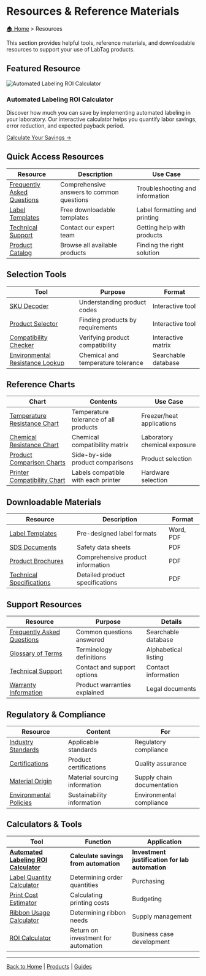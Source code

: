 # Resources & Reference Materials

[🏠 Home](../index.md) > Resources

This section provides helpful tools, reference materials, and downloadable resources to support your use of LabTag products.

## Featured Resource

<div class="featured-resource">
<img src="../images/roi-calculator-banner.jpg" alt="Automated Labeling ROI Calculator" class="featured-image">
<div class="featured-content">
<h3>Automated Labeling ROI Calculator</h3>
<p>Discover how much you can save by implementing automated labeling in your laboratory. Our interactive calculator helps you quantify labor savings, error reduction, and expected payback period.</p>
<a href="./automation-roi-calculator.md" class="cta-button">Calculate Your Savings →</a>
</div>
</div>

## Quick Access Resources

| Resource | Description | Use Case |
|----------|-------------|----------|
| [Frequently Asked Questions](./faq.md) | Comprehensive answers to common questions | Troubleshooting and information |
| [Label Templates](./label-templates.md) | Free downloadable templates | Label formatting and printing |
| [Technical Support](./technical-support.md) | Contact our expert team | Getting help with products |
| [Product Catalog](./product-catalog.md) | Browse all available products | Finding the right solution |

## Selection Tools

| Tool | Purpose | Format |
|------|---------|--------|
| [SKU Decoder](./sku-decoder.md) | Understanding product codes | Interactive tool |
| [Product Selector](./product-selector.md) | Finding products by requirements | Interactive tool |
| [Compatibility Checker](./compatibility-checker.md) | Verifying product compatibility | Interactive matrix |
| [Environmental Resistance Lookup](./resistance-lookup.md) | Chemical and temperature tolerance | Searchable database |

## Reference Charts

| Chart | Contents | Use Case |
|-------|----------|----------|
| [Temperature Resistance Chart](./temperature-resistance-chart.md) | Temperature tolerance of all products | Freezer/heat applications |
| [Chemical Resistance Chart](./chemical-resistance-chart.md) | Chemical compatibility matrix | Laboratory chemical exposure |
| [Product Comparison Charts](./product-comparison-charts.md) | Side-by-side product comparisons | Product selection |
| [Printer Compatibility Chart](./printer-compatibility-chart.md) | Labels compatible with each printer | Hardware selection |

## Downloadable Materials

| Resource | Description | Format |
|----------|-------------|--------|
| [Label Templates](./label-templates.md) | Pre-designed label formats | Word, PDF |
| [SDS Documents](./sds-documents.md) | Safety data sheets | PDF |
| [Product Brochures](./product-brochures.md) | Comprehensive product information | PDF |
| [Technical Specifications](./technical-specifications.md) | Detailed product specifications | PDF |

## Support Resources

| Resource | Purpose | Details |
|----------|---------|---------|
| [Frequently Asked Questions](./faq.md) | Common questions answered | Searchable database |
| [Glossary of Terms](./glossary.md) | Terminology definitions | Alphabetical listing |
| [Technical Support](./technical-support.md) | Contact and support options | Contact information |
| [Warranty Information](./warranty-information.md) | Product warranties explained | Legal documents |

## Regulatory & Compliance

| Resource | Content | For |
|----------|---------|-----|
| [Industry Standards](./industry-standards.md) | Applicable standards | Regulatory compliance |
| [Certifications](./certifications.md) | Product certifications | Quality assurance |
| [Material Origin](./material-origin.md) | Material sourcing information | Supply chain documentation |
| [Environmental Policies](./environmental-policies.md) | Sustainability information | Environmental compliance |

## Calculators & Tools

| Tool | Function | Application |
|------|----------|-------------|
| **[Automated Labeling ROI Calculator](./automation-roi-calculator.md)** | **Calculate savings from automation** | **Investment justification for lab automation** |
| [Label Quantity Calculator](./label-quantity-calculator.md) | Determining order quantities | Purchasing |
| [Print Cost Estimator](./print-cost-estimator.md) | Calculating printing costs | Budgeting |
| [Ribbon Usage Calculator](./ribbon-usage-calculator.md) | Determining ribbon needs | Supply management |
| [ROI Calculator](./roi-calculator.md) | Return on investment for automation | Business case development |

---

[Back to Home](../index.md) | [Products](../Products/index.md) | [Guides](../Guides/index.md) 